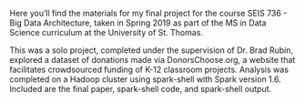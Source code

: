 Here you’ll find the materials for my final project for the course SEIS 736 - Big Data Architecture, taken in Spring 2019 as part of the MS in Data Science curriculum at the University of St. Thomas.

This was a solo project, completed under the supervision of Dr. Brad Rubin, explored a dataset of donations made via DonorsChoose.org, a website that facilitates crowdsourced funding of K-12 classroom projects.  Analysis was completed on a Hadoop cluster using spark-shell with Spark version 1.6. Included are the final paper, spark-shell code, and spark-shell output.
